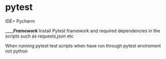 # pytest
IDE= Pycharm

_________________________Framework_____________________
Install Pytest framework and required dependencies in the scripts such as requests,json etc


When running pytest test scripts when have run through pytest enviroment not python
